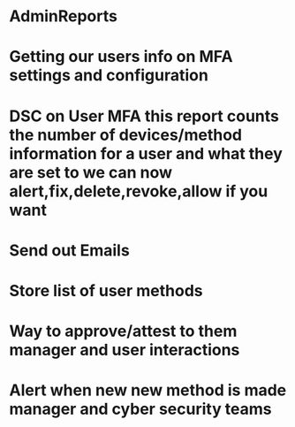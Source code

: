 # AdminReports

# Getting our users info on MFA settings and configuration 

# DSC on User MFA this report counts the number of devices/method information for a user and what they are set to we can now alert,fix,delete,revoke,allow if you want

# Send out Emails
# Store list of user methods 
# Way to approve/attest to them manager and user interactions
# Alert when new new method is made manager and cyber security teams

